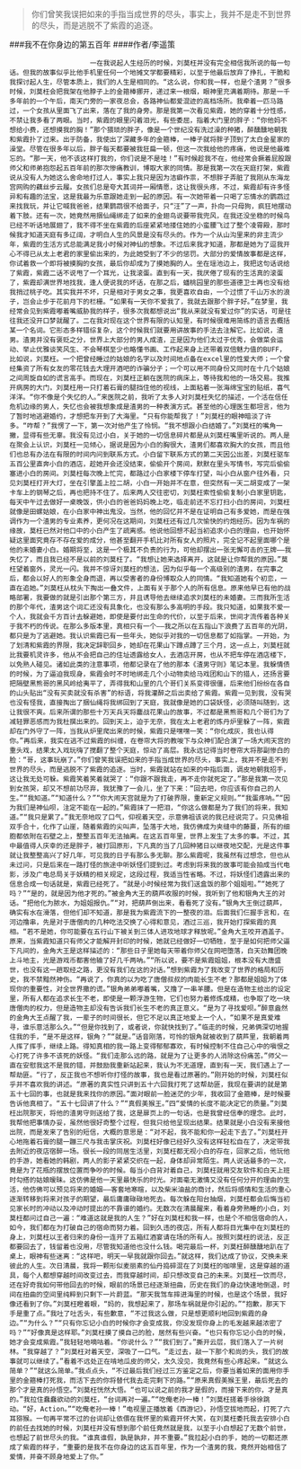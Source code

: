 > 你们曾笑我误把如来的手指当成世界的尽头，事实上，我并不是走不到世界的尽头，而是逃脱不了紫霞的追逐。

###我不在你身边的第五百年
####作者/李遥策

						一在我说起人生经历的时候，刘莫枉并没有完全相信我所说的每一句话。但我的故事似乎比他手机里任何一个地摊文学都要精彩，以至于他最后放弃了挣扎，干脆和我探讨起人生，尽管本质上，我们的人生是相同的。“这么说，你和我一样，也是个渣男？”很多时候，刘莫枉会把我架在他脖子上的金箍棒挪开，递过来一根烟，眼神里充满着期待。那是一千多年前的一个午后，南天门旁的一家夜总会，各路神仙都爱混迹的高档场所。我牵着一匹马路过，一个女孩从里面飞了出来，落在了我的身旁。那是我第一次看见紫霞，她的穿着十分性感，不禁让我多看了两眼。当时，紫霞的眼里闪着泪光，有些委屈，指着大门里的胖子：“你他妈不想给小费，还想摸我的胸！”那个猥琐的胖子，像是一个世纪没有洗过澡的种猪，醉醺醺地朝我和紫霞扑了过来。出于防备，我使出了深藏多年的金箍棒，一棒子就将胖子顶到了太白金星家的澡堂。尽管在很多年以后，胖子每天都要被我狂扁一顿，但这一次我给他的疼痛，他说是他最难忘的。“那一天，他不该这样打我的，你们说是不是哇！”有时候趁我不在，他经常会撅着屁股跟师父和师弟抱怨起五百年前的那次惨痛教训，博取大家的同情。那是我第一次在天庭打架，紫霞说从没有人为她这么舍命地打过人，事实上我只是因为洁癖作祟，不想胖子弄脏了我刚从东海龙宫网购的藕丝步云履。女孩们总是夸大其词并一厢情愿，这让我很头疼，不过，紫霞却有许多怪异和有趣的法宝，这是我最为乐意跟她走到一起的原因。有一次她带着一只喝了忘情水的鹦鹉过来找我玩，并让它喊我爸爸，结果鹦鹉很不给面子，只“汪”了一声，扑向一只母狗，疯狂地摆动着下肢。还有一次，她竟然用捆仙绳绑走了如来的金翅鸟说要带我兜风，在我还没坐稳的时候鸟已经不听话地展翅了，我不得不坐在紫霞的后座紧紧地搂住她的小蛮腰飞过了整个凌霄殿，那时候我才知道天庭有多辽阔，才明白人生的风景是没有尽头的。作为一个从山沟里来的非主流少年，紫霞的生活方式总能满足我小时候对神仙的想象。不过后来我才知道，那都是她为了逗我开心不得已从太上老君的家里偷出来的，为此她受到了不少的惩罚。大部分的爱情故事都是这样，你试着救一个即将被摸胸的女孩，最后你却成为了摸她胸的人。坐在瑶池边上，我把这句话说给了紫霞，紫霞二话不说甩了一个耳光，让我滚蛋。直到有一天，我厌倦了现有的生活真的滚蛋了，紫霞却满世界地找我，逢人便说我的坏话，在那之后，蟠桃园里的那些道德卫士再也没有给我捎过桃子吃。其实我并不坏，只是相对于男女之事，我更喜欢自由，一个过惯了千山万水的浪子，岂会止步于花前月下的栏栅。“如果有一天你不爱我了，我就去跟那个胖子好。”在梦里，我经常会见到紫霞嘟着嘴威胁我的样子，很多次我都想说出“我从来就没有爱过你”的实话，可是往往我还没开口梦就醒了。二在我对现在这个世界有限的认知里，有时候很难用简练的语言去概括某一个名词。它形态多样错综复杂，这个时候我们就要用讲故事的手法去注解它。比如说，渣男。渣男并没有褒贬之分，世界上大部分的男人成渣，正是因为他们太过于优秀，会做菜会运动、举止优雅谈笑风生、不会琴棋至少也略懂书画、工作起来身上还带着双倍魅力值的BUFF，比如说，刘莫枉。一个把曾经睡过的姑娘的名字以及时间地点备在excel里的性爱大师；一个曾经集资了所有女友的零花钱去大理开酒吧的诈骗分子；一个可以用不同身份又同时在十几个姑娘之间周旋自如的谎言高手。而现在，刘莫枉正躺在医院的病床上，等待我和他的一场交易。我推开病房的大门，刘莫枉用一只打着石膏的腿挡住他的视线，上面粘着一张海绵宝宝的贴纸，喜气洋洋。“你不像是个失忆的人。”来医院之前，我听了太多人对刘莫枉失忆的描述，一个活在信任危机边缘的男人，失忆也会被我想象成是渣男的一种表演方式。甚至他的心理医生都坦言，他为了暂时地逃避婚约，才想把车开到了大海里。“只有你能帮我了！”刘莫枉的眼神暗淡了许多。“咋帮？”我愣了一下，第一次对他产生了怜悯。“我不想跟小白结婚了。”刘莫枉的嘴角一撇，显得有些无辜。我没有见过小白，关于她的一切信息碎片都是从刘莫枉嘴里听说的。两人是在聚会上认识，刘莫枉一见倾心，据说是因为小白的胸很大，渣男们都喜欢胸大的女孩，而且他们也总有办法在有限的时间内问到联系方式。小白留下联系方式的第二天因公出差，刘莫枉驱车五百公里直奔小白的酒店，趁她开会还没结束，偷偷开个房间，默默在里头写情书，写完后偷偷塞进小白的房间。刘莫枉每次晚上忙完，都路过小白家楼下停车打望，叫小白从窗户往外看，只见刘莫枉打开大灯，坐在引擎盖上拉二胡，小白一开始并不在意，但突然有一天二胡变成了一架卡车上的钢琴之后，再也把持不住了。后来两人交往密切，刘莫枉索性偷偷复制小白家里钥匙，每天中午过去做好一桌晚饭，供小白的爸爸妈妈晚上吃，临走前还不忘打扫小白的房间，刘莫枉就像是田螺姑娘，在小白家中神出鬼没。当然，他的回忆并不是在证明自己有多爱她，而是在强调作为一个渣男的专业素养，更何况在这期间，刘莫枉还有过几次愉快的约炮经历。因为车祸的缘故，莫枉已然对他口中的小白产生了疏离感。他说他回想不起当初追求小白的理由，也开始怀疑这里面究竟存不存在爱的成分，他甚至翻开手机比对所有女人的照片，完全记不起里面哪个是他的未婚妻小白。婚期将至，这是一个极其不负责的行为，可他却摆出一张无懈可击的王牌——我失忆了，而且我已经不是以前的刘莫枉了。“我想让她来选择离开，这就是让你帮我的原因。”莫枉望着窗外，灵光一闪。我并不惊讶刘莫枉的想法，因为似乎每一个高级别的渣男，在完事之后，都会以好人的形象全身而退，再以受害者的身份博取众人的同情。“我知道她有个初恋，一直在追她。”刘莫枉从枕头下掏出一叠文件，上面有关于那个人的所有信息。原来他早已有他的战略部署，我要做的就是引出那个第三方，并且诱导他去继续追求刘莫枉的未婚妻。三而我所生活的那个年代，渣男这个词汇还没有具象化，也没有那么多高明的手段。我只知道，如果我不爱一个人，我就会千方百计去躲避她，即使是要付出生命的代价，以至于后来，世间才流传着各种关于我不朽的传说。在那么多版本里，真相只有一个——我之所以在五指山下浪费了五百年的光阴，都只是为了逃避她。我认识紫霞已有一些年头，她似乎对我的一切信息都了如指掌。一开始，为了划清和紫霞的界限，我决定辞职回乡，她却在花果山下蹲点蹲了三个月，这一点上，刘莫枉就比我要机灵许多，他从不会把自己的住址透露给女人，去酒店开房，也从不把车停在酒店楼下，以免熟人碰见。诸如此类的注意事项，他都记录在了他的那本《渣男守则》笔记本里。我躲情债的时候，为了逼迫我现身，紫霞会时不时地绑走几个小动物卖给马戏团和山下的猎人，还扬言要把隔壁黑熊哥的黑风岭给夷平了，弄得我和山里的几个哥们关系变得很僵，后来他们纷纷在各自的山头贴出“没有买卖就没有杀害”的标语，将我灌醉之后出卖给了紫霞。紫霞一见到我，没有哭也没有怪我，直接掏出了捆仙绳将我绑回到了天庭，我就像是她的口袋妖怪，必须随叫随到，这让我很不爽。后来所谓的那些十万天兵天将鏖战花果山的故事，不过都是黑熊哥和几个哥们为了减轻罪恶感而为我杜撰出来的。回到天上，迫于无奈，我在太上老君的炼丹炉里躲了一阵，紫霞却在门外守了一阵，当我从炉里爬出来的时候，紫霞只是嘿嘿一笑：“你化成灰，我也认得你。”再后来，我实在逃不过紫霞的纠缠，在卷帘大将的教唆下与众神们配合演了一场大闹天宫的重头戏，结果太入戏玩嗨了搅翻了整个天庭，惊动了高层。我永远记得当时卷帘大将那副惨白的脸：“哥，这事玩崩了。”你们曾笑我误把如来的手指当成世界的尽头，事实上，我并不是走不到世界的尽头，而是逃脱不了紫霞的追逐。当时，紫霞就站在如来的中指后面，调皮地朝我招手，这让我无处可躲。紫霞笑着笑着就哭了：“你跟不跟我走，再不走你就死定了。”那是我第一次见到女孩哭，却又不想前功尽弃，我犹豫了一会儿，坐了下来：“回去吧，你应该有你自己的人生。”“我知道。”“知道什么？”“你大闹天宫就是为了打破界限，重新定义规则。”“我蛋疼呐。”“因为我们是神仙呗，注定不能在一起的。”紫霞抹了一把泪，“你这么做都是为了我们的将来，我知道。”“我只是累了。”我无奈地叹了口气，仰视着天空，示意佛祖该说的我已经说完了。只见佛祖双手合十，化作了山崖，随着紫霞的尖叫声，坠落于大地，我仿佛成为夹缝中的藤蔓，所有的细胞都依附在石壁之上，整整五百年无法抽离。在这五百年里，世界上发生了太多的事。不过，其中最值得人庆幸的还是胖子，被打回原形，下凡真的当了几回种猪日以继夜地交配，光是这件事就让我整整高兴了好几年，可见我的日子有那么多无聊。那么紫霞呢，我虽然有过想念，但也从未过问，只是后来在一路打怪的旅途中听妖怪们提到过。考虑到将来我的故事可能会拍成当代电影，涉及广电总局关于妖精的相关规定，这段过程，我适当性省略。不过，将妖怪们透露出来的信息合成一句话就是，紫霞已经死了。“就是小时候经常为我们送盒饭的那个姐姐啦。”“她死了吗？”“是的，就是因为他才死的。”被金角大王的葫芦收服的时候，我听到了他和银角大王的对话。“把他化为脓水，为姐姐报仇。”“对，把葫芦倒出来，看看死了没有。”银角大王倒过葫芦，确实有水在滑落，但他们却不知道，那是我为紫霞流下的一整夜的泪。后面我们仨握手言和，在河边撸串，先是对于唐僧肉的几种吃法交换了心得和意见，酒过三巡，我开始打探紫霞的真相。“若不是她，你可能要在五行山下被关到三体人进攻地球才释放呢。”金角大王咬开酒盖子。原来，当紫霞知道只有师父才能解开封印的时候，她就已经做好一切牺牲，至于是如何把师父逼下凡间的，金角大王是这样描述的：“那些日子里她每天带着你师父在网吧堕落，白天劲舞团晚上斗地主，光是游戏币都害他输了好几千两呐。”“所以说，要不是紫霞姐姐，根本没有大唐盛世，也没有这一趟取经之路，更没有我们在这的对话。”想到紫霞为了我改变了世界的格局和历史，我不禁黯然神伤。“再说了，你真的以为吃了唐僧叔叔的肉能长生不老？那都是姐姐为了体现你的重要性，对全世界撒的谎。”银角弟弟嘟着嘴，又撸了一串羊腰。但是在造物主给出的设定里，所有人都在追求长生不老，即使是一颗浮游生物，它们也努力着修炼成精，也争取了吃一块唐僧肉的权力，但是造物主却没有告诉我们长生不老的真正意义。“是为了寻找爱呗。”醉意盎然的金角大王点醒了我，一辈子的时间很长，但它不足以真正地爱上一个人，“如果不是真爱难寻，谁乐意活那么久。”“但是你找到了，或者说，你就快找到了。”临走的时候，兄弟俩深切地握住我的手，“是不是这样，银角？”“就是。”话音刚落，可怜的银角就被收到了葫芦里，我朝着两人挥了挥手，继续上路。得知真相的我一路上变得郁郁寡欢，有时候控制不住自己心中的嗔恨之心打死了许多不该死的妖怪。“我们走那么远的路，就是为了让更多的人消除这份痛苦。”师父一直在安慰我这不是我的错，并鼓励我重新站起来，我认为不无道理，直到有一天，我们遇上了一帮劫匪。“行了，反正我也不想听你打怪的故事，我也是看过原著的。”刚开始的时候，刘莫枉似乎并不喜欢我的讲述。“原著的真实性只讲到五十六回我打死了这帮劫匪，我现在要讲的就是第五十七回的事，也就是我来找你的原因。”面对眼前一脸迷茫的少年，我收回了金箍棒，是时候要告诉他真相了。“五十七回讲了什么？”“真假美猴王。”四“爱情的长度不能决定它的质量。”刘莫枉出院那天，将他的渣男守则送给了我，这是扉页上的一句话，也是我曾经信奉的理念。此时，我帮他把事情办妥，虽然他很好奇整个过程，但我只给他呈现出结果。结果就是小白没有来接他出院，而是发来了告别的短信，大概的意思是：“对不起，我不能和你一起走下去了。”刘莫枉开心地拖着石膏的腿一蹦三尺与我击掌庆祝。刘莫枉好像已经好久没有这样轻松自在了，决定带我去附近的夜店宿醉一场。很长一段的同居生活里，刘莫枉都无视小白的存在，回家之后，他玩他的手游，她看她的韩剧，两人的影子紧紧交织在一起，身体却异常陌生。两人说话最多的一次，竟是为了花瓶的摆放位置而争吵的时候。每当小白背对着自己，刘莫枉就用交友软件和白天上班时勾搭的姑娘暧昧。这仿佛是他一天里最快乐的时光。对面毫无激情又没有任何分开的理由的生活，他仿佛可以预见将来的婚姻——客套地寒暄，以及柴米油盐的商讨，然后将感情和生活的重心逐渐转移到将来对孩子的期望，最后庸庸碌碌地死去。每次躲在阳台抽烟，刘莫枉都会后悔当初见家长时的冲动以及冲动时提出的不靠谱的婚约。无数次在清晨醒来，看着身旁熟睡的小白，刘莫枉都问过自己一遍：“难道这就是我的人生？”好在刘莫枉和我一样，也是个不相信宿命的人，如今，我们都在为打破自己的宿命而努力着。回到久违的夜店，所有人都将目光集中在刘莫枉的身上，刘莫枉以王者归来的身份一连开了五箱红酒宴请在场的所有人。按照刘莫枉的说法，反正都要回去了，钱留着也没用，尽管我知道他也没什么钱。喝完最后一杯，刘莫枉醉醺醺地趴在了桌上，眼神有些迷离：“这样吧，明天一早我就跟你回去。”就这样，我们达成了协议，交换未来彼此的人生。次日清晨，我将一颗形似麦丽素的仙丹捣碎混在了刘莫枉的咖啡里，这是穿越的道具，每个人都想穿越时间改变过去，而我穿越时间，却只想改变自己的未来。刘莫枉一饮而尽，还在好奇我如何带他回去的时候，眼前的场景已经逐渐扭曲，历史在我们的身边快速地倒退，时间在扭曲的空间里纯粹到只剩下一片蔚蓝。“那天我驾车摔进海里的时候，也是这个场景，我好像还看到了你。”刘莫枉瞪着眼，“妈的，我想起来了，那场车祸就是你引起的。”“抱歉，那天下手是重了点。”我吐了吐舌头，有些歉意，“不过我这么做，只是想更顺利地回到紫霞的身边。”“为什么？”“只有你忘记小白的时候你才会变成我，你没发现你身上的毛发越来越浓密了吗？”“好像真是这样耶。”刘莫枉摸了摸自己的脸，居然有些兴奋。“也只有你忘记小白的时候，她才会变成紫霞。”我轻轻地嘀咕着。“你说什么？”“我们到了。”撕开云层，我们落入了一片树林。“我穿越了？”刘莫枉对着天空，深吸了一口气。“走过去，敲一下那个和尚的头，我们的故事就可以继续了。”看着不远处正在啃地瓜皮的师父，太久没见，我竟然有些心疼起来。“就这么简单？”“就这么简单。”我点点头，“不过最后我们经过三方鉴定之后，你要当着如来的面用你手里的金箍棒打死我，而活下去的你将替代我去走完剩下的路。”“原来真假美猴王里，最后死去的那个才是真的孙悟空。”刘莫枉恍然大悟。“也可以说之前的我才是假的，而接下来的你，才是真的。”我拉住蠢蠢欲动的刘莫枉，“台词再对一遍。”“吃俺老孙一棒！”刘莫枉搓着手徐徐跳动。“好，Action。”“吃俺老孙一棒！”电视里正播放着《西游记》，孙悟空拔地而起，打死了六耳猕猴。一句再平常不过的台词却让依偎在我怀里的紫霞开怀大笑，在刘莫枉委托我去安排小白的前任去找她的时候，刘莫枉并没有想到那个前任竟然就是我，以至于小白想起了无数个前世，也想起了前世尽头的我。“谁真谁假，孰是孰非，并不重要。”我拉起小白的手，她的一切都还原成了紫霞的样子，“重要的是我不在你身边的这五百年里，作为一个渣男的我，竟然开始相信了爱情，并奋不顾身地爱上了你。”			  		